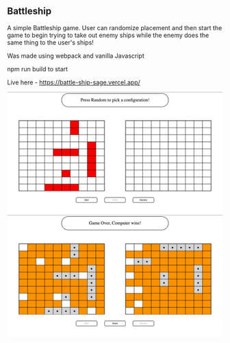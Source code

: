 ## Battleship

A simple Battleship game. User can randomize placement and then start the game to begin trying to take out enemy ships while the enemy does the same thing to the user's ships!

Was made using webpack and vanilla Javascript

npm run build to start

Live here - https://battle-ship-sage.vercel.app/

![ScreenShot](/src/images/battleShipScreenCapOne.png)
![ScreenShot](/src/images/battleShipScreenCapTwo.png)
